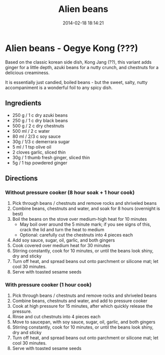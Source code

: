 ﻿---
title:  "Alien beans"
layout: post
date:   2014-02-18 18:14:21
---

# Alien beans - Oegye Kong (???)

Based on the classic korean side dish, Kong Jang (??), this variant adds
ginger for a little depth, azuki beans for a nutty crunch, and chestnuts
for a delicious creaminess.

It is essentially just candied, boiled beans - but the sweet, salty,
nutty accompaniment is a wonderful foil to any spicy dish.

## Ingredients

* 250 g / 1 c dry azuki beans
* 250 g / 1 c dry black beans
* 500 g / 2 c dry chestnuts
* 500 ml / 2 c water
* 80 ml / 2/3 c soy sauce
* 30g / 1/3 c demerrara sugar
* 5 ml / 1 tsp olive oil
* 2 cloves garlic, sliced thin
* 30g / 1 thumb fresh ginger, sliced thin
* 5g / 1 tsp powdered ginger

## Directions

### Without pressure cooker (8 hour soak + 1 hour cook)

1.  Pick through beans / chestnuts and remove rocks and shriveled beans
2.	Combine beans, chestnuts and water, and soak for 8 hours (overnight is best)
3.	Boil the beans on the stove over medium-high heat for 10 minutes
	*	May boil over around the 5 minute mark; if you see signs of this, crack the 
		lid and turn the heat to medium
	*	Optional: carefully cut the chestnuts into 4 pieces each
4.	Add soy sauce, sugar, oil, garlic, and both gingers
5.	Cook covered over medium heat for 30 minutes
6.	Stirring constantly, cook for 10 minutes, or until the beans look shiny, dry and sticky
7.	Turn off heat, and spread beans out onto parchment or silicone mat; let cool 30 minutes.
8.	Serve with toasted sesame seeds

### With pressure cooker (1 hour cook)

1.	Pick through beans / chestnuts and remove rocks and shriveled beans
2.	Combine beans, chestnuts and water, and add to pressure cooker
3.	Cook at high pressure for 15 minutes, after which quickly release the pressure.
4.	Rinse and cut chestnuts into 4 pieces each
5.	Move to saucepan, with soy sauce, sugar, oil, garlic, and both gingers
6.	Stirring constantly, cook for 10 minutes, or until the beans look shiny, dry and sticky
7.	Turn off heat, and spread beans out onto parchment or silicone mat; let cool 30 minutes.
8.	Serve with toasted sesame seeds